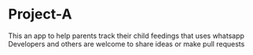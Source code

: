 # Project-A
This an app to help parents track their child feedings that uses whatsapp 
Developers and others are welcome to share ideas or make pull requests
